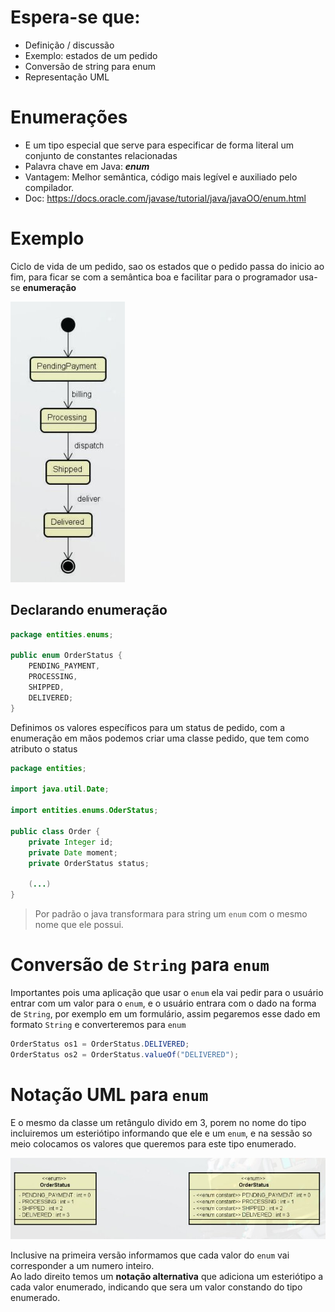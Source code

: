 # Espera-se que:
- Definição / discussão
- Exemplo: estados de um pedido
- Conversão de string para enum
- Representação UML

# Enumerações

- E um tipo especial que serve para especificar de forma literal um conjunto de constantes relacionadas
- Palavra chave em Java: ***enum***
- Vantagem: Melhor semântica, código mais legível e auxiliado pelo compilador.
- Doc: <https://docs.oracle.com/javase/tutorial/java/javaOO/enum.html>

# Exemplo

Ciclo de vida de um pedido, sao os estados que o pedido passa do inicio ao fim, para ficar se com a semântica boa e facilitar para o programador usa-se **enumeração**

![exemplo](./enumeracoes/exemplo.jpg)

## Declarando enumeração

```java
package entities.enums;

public enum OrderStatus {
    PENDING_PAYMENT,
    PROCESSING,
    SHIPPED,
    DELIVERED;
}
```

Definimos os valores específicos para um status de pedido, com a enumeração em mãos podemos criar uma classe pedido, que tem como atributo o status
```java
package entities;

import java.util.Date;

import entities.enums.OderStatus;

public class Order {
    private Integer id;
    private Date moment;
    private OrderStatus status;

    (...)
}
```

> Por padrão o java transformara para string um `enum` com o mesmo nome que ele possui.

# Conversão de `String` para `enum`

Importantes pois uma aplicação que usar o `enum` ela vai pedir para o usuário entrar com um valor para o `enum`, e o usuário entrara com o dado na forma de `String`, por exemplo em um formulário, assim pegaremos esse dado em formato `String` e converteremos para `enum`
```java
OrderStatus os1 = OrderStatus.DELIVERED;
OrderStatus os2 = OrderStatus.valueOf("DELIVERED");
```

# Notação UML para `enum`

E o mesmo da classe um retângulo divido em 3, porem no nome do tipo incluiremos um esteriótipo informando que ele e um `enum`, e na sessão so meio colocamos os valores que queremos para este tipo enumerado.

![enumUml](./enumeracoes/enumUml.jpg)

Inclusive na primeira versão informamos que cada valor do `enum` vai corresponder a um numero inteiro.  
Ao lado direito temos um **notação alternativa** que adiciona um esteriótipo a cada valor enumerado, indicando que sera um valor constando do tipo enumerado.
